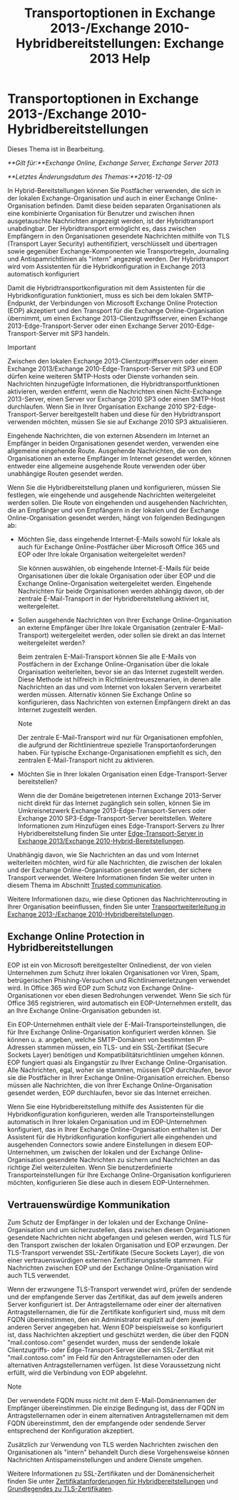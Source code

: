 ﻿---
title: 'Transportoptionen in Exchange 2013-/Exchange 2010-Hybridbereitstellungen: Exchange 2013 Help'
TOCTitle: Transportoptionen in Exchange 2013-/Exchange 2010-Hybridbereitstellungen
ms:assetid: 57f93b81-d153-4f0d-81f6-085130319803
ms:mtpsurl: https://technet.microsoft.com/de-de/library/Dn393960(v=EXCHG.150)
ms:contentKeyID: 59634181
ms.date: 01/01/2018
mtps_version: v=EXCHG.150
ms.translationtype: HT
---

# Transportoptionen in Exchange 2013-/Exchange 2010-Hybridbereitstellungen

Dieses Thema ist in Bearbeitung.  

_**Gilt für:**Exchange Online, Exchange Server, Exchange Server 2013_

_**Letztes Änderungsdatum des Themas:**2016-12-09_

In Hybrid-Bereitstellungen können Sie Postfächer verwenden, die sich in der lokalen Exchange-Organisation und auch in einer Exchange Online-Organisation befinden. Damit diese beiden separaten Organisationen als eine kombinierte Organisation für Benutzer und zwischen ihnen ausgetauschte Nachrichten angezeigt werden, ist der Hybridtransport unabdingbar. Der Hybridtransport ermöglicht es, dass zwischen Empfängern in den Organisationen gesendete Nachrichten mithilfe von TLS (Transport Layer Security) authentifiziert, verschlüsselt und übertragen sowie gegenüber Exchange-Komponenten wie Transportregeln, Journaling und Antispamrichtlinien als "intern" angezeigt werden. Der Hybridtransport wird vom Assistenten für die Hybridkonfiguration in Exchange 2013 automatisch konfiguriert

Damit die Hybridtransportkonfiguration mit dem Assistenten für die Hybridkonfiguration funktioniert, muss es sich bei dem lokalen SMTP-Endpunkt, der Verbindungen von Microsoft Exchange Online Protection (EOP) akzeptiert und den Transport für die Exchange Online-Organisation übernimmt, um einen Exchange 2013-Clientzugriffsserver, einen Exchange 2013-Edge-Transport-Server oder einen Exchange Server 2010-Edge-Transport-Server mit SP3 handeln.


> [!IMPORTANT]
> Zwischen den lokalen Exchange 2013-Clientzugriffsservern oder einem Exchange 2013/Exchange 2010-Edge-Transport-Server mit SP3 und EOP dürfen keine weiteren SMTP-Hosts oder Dienste vorhanden sein. Nachrichten hinzugefügte Informationen, die Hybridtransportfunktionen aktivieren, werden entfernt, wenn die Nachrichten einen Nicht-Exchange 2013-Server, einen Server vor Exchange 2010 SP3 oder einen SMTP-Host durchlaufen. Wenn Sie in Ihrer Organisation Exchange 2010 SP2-Edge-Transport-Server bereitgestellt haben und diese für den Hybridtransport verwenden möchten, müssen Sie sie auf Exchange 2010 SP3 aktualisieren.



Eingehende Nachrichten, die von externen Absendern im Internet an Empfänger in beiden Organisationen gesendet werden, verwenden eine allgemeine eingehende Route. Ausgehende Nachrichten, die von den Organisationen an externe Empfänger im Internet gesendet werden, können entweder eine allgemeine ausgehende Route verwenden oder über unabhängige Routen gesendet werden.

Wenn Sie die Hybridbereitstellung planen und konfigurieren, müssen Sie festlegen, wie eingehende und ausgehende Nachrichten weitergeleitet werden sollen. Die Route von eingehenden und ausgehenden Nachrichten, die an Empfänger und von Empfängern in der lokalen und der Exchange Online-Organisation gesendet werden, hängt von folgenden Bedingungen ab:

  - Möchten Sie, dass eingehende Internet-E-Mails sowohl für lokale als auch für Exchange Online-Postfächer über Microsoft Office 365 und EOP oder Ihre lokale Organisation weitergeleitet werden?
    
    Sie können auswählen, ob eingehende Internet-E-Mails für beide Organisationen über die lokale Organisation oder über EOP und die Exchange Online-Organisation weitergeleitet werden. Eingehende Nachrichten für beide Organisationen werden abhängig davon, ob der zentrale E-Mail-Transport in der Hybridbereitstellung aktiviert ist, weitergeleitet.

  - Sollen ausgehende Nachrichten von Ihrer Exchange Online-Organisation an externe Empfänger über Ihre lokale Organisation (zentraler E-Mail-Transport) weitergeleitet werden, oder sollen sie direkt an das Internet weitergeleitet werden?
    
    Beim zentralen E-Mail-Transport können Sie alle E-Mails von Postfächern in der Exchange Online-Organisation über die lokale Organisation weiterleiten, bevor sie an das Internet zugestellt werden. Diese Methode ist hilfreich in Richtlinientreueszenarien, in denen alle Nachrichten an das und vom Internet von lokalen Servern verarbeitet werden müssen. Alternativ können Sie Exchange Online so konfigurieren, dass Nachrichten von externen Empfängern direkt an das Internet zugestellt werden.
    

    > [!NOTE]
    > Der zentrale E-Mail-Transport wird nur für Organisationen empfohlen, die aufgrund der Richtlinientreue spezielle Transportanforderungen haben. Für typische Exchange-Organisationen empfiehlt es sich, den zentralen E-Mail-Transport nicht zu aktivieren.



  - Möchten Sie in Ihrer lokalen Organisation einen Edge-Transport-Server bereitstellen?
    
    Wenn die der Domäne beigetretenen internen Exchange 2013-Server nicht direkt für das Internet zugänglich sein sollen, können Sie im Umkreisnetzwerk Exchange 2013-Edge-Transport-Servers oder Exchange 2010 SP3-Edge-Transport-Server bereitstellen. Weitere Informationen zum Hinzufügen eines Edge-Transport-Servers zu Ihrer Hybridbereitstellung finden Sie unter [Edge-Transport-Server in Exchange 2013/Exchange 2010-Hybrid-Bereitstellungen](edge-transport-servers-in-exchange-2013-exchange-2010-hybrid-deployments-exchange-2013-help.md).

Unabhängig davon, wie Sie Nachrichten an das und vom Internet weiterleiten möchten, wird für alle Nachrichten, die zwischen der lokalen und der Exchange Online-Organisation gesendet werden, der sichere Transport verwendet. Weitere Informationen finden Sie weiter unten in diesem Thema im Abschnitt [Trusted communication](transport-options-in-exchange-hybrid-deployments-exchange-2013-help.md).

Weitere Informationen dazu, wie diese Optionen das Nachrichtenrouting in Ihrer Organisation beeinflussen, finden Sie unter [Transportweiterleitung in Exchange 2013-/Exchange 2010-Hybridbereitstellungen](transport-routing-in-exchange-2013-exchange-2010-hybrid-deployments-exchange-2013-help.md).

## Exchange Online Protection in Hybridbereitstellungen

EOP ist ein von Microsoft bereitgestellter Onlinedienst, der von vielen Unternehmen zum Schutz ihrer lokalen Organisationen vor Viren, Spam, betrügerischen Phishing-Versuchen und Richtlinienverletzungen verwendet wird. In Office 365 wird EOP zum Schutz von Exchange Online-Organisationen vor eben diesen Bedrohungen verwendet. Wenn Sie sich für Office 365 registrieren, wird automatisch ein EOP-Unternehmen erstellt, das an Ihre Exchange Online-Organisation gebunden ist.

Ein EOP-Unternehmen enthält viele der E-Mail-Transporteinstellungen, die für Ihre Exchange Online-Organisation konfiguriert werden können. Sie können u. a. angeben, welche SMTP-Domänen von bestimmten IP-Adressen stammen müssen, ein TLS- und ein SSL-Zertifikat (Secure Sockets Layer) benötigen und Kompatibilitätsrichtlinien umgehen können. EOP fungiert quasi als Eingangstür zu Ihrer Exchange Online-Organisation. Alle Nachrichten, egal, woher sie stammen, müssen EOP durchlaufen, bevor sie die Postfächer in Ihrer Exchange Online-Organisation erreichen. Ebenso müssen alle Nachrichten, die von Ihrer Exchange Online-Organisation gesendet werden, EOP durchlaufen, bevor sie das Internet erreichen.

Wenn Sie eine Hybridbereitstellung mithilfe des Assistenten für die Hybridkonfiguration konfigurieren, werden alle Transporteinstellungen automatisch in Ihrer lokalen Organisation und im EOP-Unternehmen konfiguriert, das in Ihrer Exchange Online-Organisation enthalten ist. Der Assistent für die Hybridkonfiguration konfiguriert alle eingehenden und ausgehenden Connectors sowie andere Einstellungen in diesem EOP-Unternehmen, um zwischen der lokalen und der Exchange Online-Organisation gesendete Nachrichten zu sichern und Nachrichten an das richtige Ziel weiterzuleiten. Wenn Sie benutzerdefinierte Transporteinstellungen für Ihre Exchange Online-Organisation konfigurieren möchten, konfigurieren Sie diese auch in diesem EOP-Unternehmen.

## Vertrauenswürdige Kommunikation

Zum Schutz der Empfänger in der lokalen und der Exchange Online-Organisation und um sicherzustellen, dass zwischen diesen Organisationen gesendete Nachrichten nicht abgefangen und gelesen werden, wird TLS für den Transport zwischen der lokalen Organisation und EOP erzwungen. Der TLS-Transport verwendet SSL-Zertifikate (Secure Sockets Layer), die von einer vertrauenswürdigen externen Zertifizierungsstelle stammen. Für Nachrichten zwischen EOP und der Exchange Online-Organisation wird auch TLS verwendet.

Wenn der erzwungene TLS-Transport verwendet wird, prüfen der sendende und der empfangende Server das Zertifikat, das auf dem jeweils anderen Server konfiguriert ist. Der Antragstellername oder einer der alternativen Antragstellernamen, die für die Zertifikate konfiguriert sind, muss mit dem FQDN übereinstimmen, den ein Administrator explizit auf dem jeweils anderen Server angegeben hat. Wenn EOP beispielsweise so konfiguriert ist, dass Nachrichten akzeptiert und geschützt werden, die über den FQDN "mail.contoso.com" gesendet wurden, muss der sendende lokale Clientzugriffs- oder Edge-Transport-Server über ein SSL-Zertifikat mit "mail.contoso.com" im Feld für den Antragstellernamen oder den alternativen Antragstellernamen verfügen. Ist diese Voraussetzung nicht erfüllt, wird die Verbindung von EOP abgelehnt.


> [!NOTE]
> Der verwendete FQDN muss nicht mit dem E-Mail-Domänennamen der Empfänger übereinstimmen. Die einzige Bedingung ist, dass der FQDN im Antragstellernamen oder in einem alternativen Antragstellernamen mit dem FQDN übereinstimmt, den der empfangende oder sendende Server entsprechend der Konfiguration akzeptiert.



Zusätzlich zur Verwendung von TLS werden Nachrichten zwischen den Organisationen als "intern" behandelt Durch diese Vorgehensweise können Nachrichten Antispameinstellungen und andere Dienste umgehen.

Weitere Informationen zu SSL-Zertifikaten und der Domänensicherheit finden Sie unter [Zertifikatanforderungen für Hybridbereitstellungen](certificate-requirements-for-hybrid-deployments-exchange-2013-help.md) und [Grundlegendes zu TLS-Zertifikaten](http://go.microsoft.com/fwlink/p/?linkid=187237).

